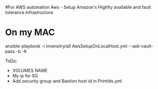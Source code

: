 #For AWS automation
Aws - Setup Amazon's Highlty available and fault tolerance infrastructure 

# On my MAC
ansible-playbook -i invenotry/all AwsSetupOnLocalHost.yml --ask-vault-pass -b -K

ToDo:
 - VOLUMES NAME
 - My ip for SG
 - Add security group and Bastion host id in PrintIds.yml
